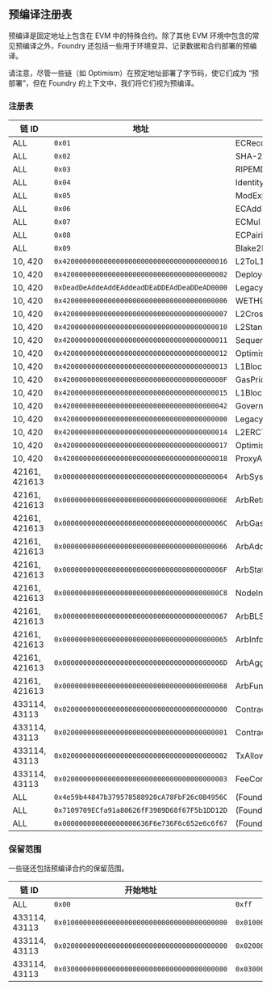 ## 预编译注册表

预编译是固定地址上包含在 EVM 中的特殊合约。除了其他 EVM 环境中包含的常见预编译之外，Foundry 还包括一些用于环境变异、记录数据和合约部署的预编译。

请注意，尽管一些链（如 Optimism）在预定地址部署了字节码，使它们成为 “预部署”，但在 Foundry 的上下文中，我们将它们视为预编译。

### 注册表

| 链 ID          | 地址                                         | 名称                             |
| ------------- | -------------------------------------------- | -------------------------------- |
| ALL           | `0x01`                                       | ECRecover                        |
| ALL           | `0x02`                                       | SHA-256                          |
| ALL           | `0x03`                                       | RIPEMD-160                       |
| ALL           | `0x04`                                       | Identity                         |
| ALL           | `0x05`                                       | ModExp                           |
| ALL           | `0x06`                                       | ECAdd                            |
| ALL           | `0x07`                                       | ECMul                            |
| ALL           | `0x08`                                       | ECPairing                        |
| ALL           | `0x09`                                       | Blake2F                          |
| 10, 420       | `0x4200000000000000000000000000000000000016` | L2ToL1MessagePasser              |
| 10, 420       | `0x4200000000000000000000000000000000000002` | DeployerWhitelist                |
| 10, 420       | `0xDeadDeAddeAddEAddeadDEaDDEAdDeaDDeAD0000` | LegacyERC20ETH                   |
| 10, 420       | `0x4200000000000000000000000000000000000006` | WETH9                            |
| 10, 420       | `0x4200000000000000000000000000000000000007` | L2CrossDomainMessenger           |
| 10, 420       | `0x4200000000000000000000000000000000000010` | L2StandardBridge                 |
| 10, 420       | `0x4200000000000000000000000000000000000011` | SequencerFeeVault                |
| 10, 420       | `0x4200000000000000000000000000000000000012` | OptimismMintableERC20Factory     |
| 10, 420       | `0x4200000000000000000000000000000000000013` | L1BlockNumber                    |
| 10, 420       | `0x420000000000000000000000000000000000000F` | GasPriceOracle                   |
| 10, 420       | `0x4200000000000000000000000000000000000015` | L1Block                          |
| 10, 420       | `0x4200000000000000000000000000000000000042` | GovernanceToken                  |
| 10, 420       | `0x4200000000000000000000000000000000000000` | LegacyMessagePasser              |
| 10, 420       | `0x4200000000000000000000000000000000000014` | L2ERC721Bridge                   |
| 10, 420       | `0x4200000000000000000000000000000000000017` | OptimismMintableERC721Factory    |
| 10, 420       | `0x4200000000000000000000000000000000000018` | ProxyAdmin                       |
| 42161, 421613 | `0x0000000000000000000000000000000000000064` | ArbSys                           |
| 42161, 421613 | `0x000000000000000000000000000000000000006E` | ArbRetryableTx                   |
| 42161, 421613 | `0x000000000000000000000000000000000000006C` | ArbGasInfo                       |
| 42161, 421613 | `0x0000000000000000000000000000000000000066` | ArbAddressTable                  |
| 42161, 421613 | `0x000000000000000000000000000000000000006F` | ArbStatistics                    |
| 42161, 421613 | `0x00000000000000000000000000000000000000C8` | NodeInterface                    |
| 42161, 421613 | `0x0000000000000000000000000000000000000067` | ArbBLS                           |
| 42161, 421613 | `0x0000000000000000000000000000000000000065` | ArbInfo                          |
| 42161, 421613 | `0x000000000000000000000000000000000000006D` | ArbAggregator                    |
| 42161, 421613 | `0x0000000000000000000000000000000000000068` | ArbFunctionTable                 |
| 433114, 43113 | `0x0200000000000000000000000000000000000000` | ContractDeployerAllowListAddress |
| 433114, 43113 | `0x0200000000000000000000000000000000000001` | ContractNativeMinterAddress      |
| 433114, 43113 | `0x0200000000000000000000000000000000000002` | TxAllowListAddress               |
| 433114, 43113 | `0x0200000000000000000000000000000000000003` | FeeConfigManagerAddress          |
| ALL           | `0x4e59b44847b379578588920cA78FbF26c0B4956C` | (Foundry) Create2Deployer        |
| ALL           | `0x7109709ECfa91a80626fF3989D68f67F5b1DD12D` | (Foundry) VM                     |
| ALL           | `0x000000000000000000636F6e736F6c652e6c6f67` | (Foundry) Console                |

### 保留范围

一些链还包括预编译合约的保留范围。

| 链 ID         | 开始地址                                       | 结束地址                                      |
| ------------- | -------------------------------------------- | -------------------------------------------- |
| ALL           | `0x00`                                       | `0xff`                                       |
| 433114, 43113 | `0x0100000000000000000000000000000000000000` | `0x01000000000000000000000000000000000000ff` |
| 433114, 43113 | `0x0200000000000000000000000000000000000000` | `0x02000000000000000000000000000000000000ff` |
| 433114, 43113 | `0x0300000000000000000000000000000000000000` | `0x03000000000000000000000000000000000000ff` |
